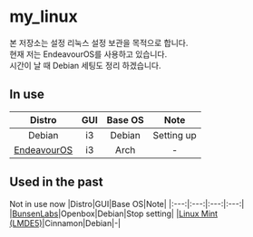 # my_linux
본 저장소는 설정 리눅스 설정 보관을 목적으로 합니다.  
현재 저는 EndeavourOS를 사용하고 있습니다.  
시간이 날 때 Debian 세팅도 정리 하겠습니다.

## In use
|Distro|GUI|Base OS|Note|
|:---:|:---:|:---:|:---:|
|Debian|i3|Debian|Setting up|
|[EndeavourOS](https://github.com/2daeeun/my_linux/blob/main/docs/EndeavourOS_README.md)|i3|Arch|-|

## Used in the past
Not in use now
|Distro|GUI|Base OS|Note|
|:---:|:---:|:---:|:---:|
|[BunsenLabs](https://github.com/2daeeun/my_linux/tree/BunsenLabs_Openbox)|Openbox|Debian|Stop setting|
|[Linux Mint (LMDE5)](https://github.com/2daeeun/my_linux/tree/Linux_Mint_Cinnamon)|Cinnamon|Debian|-|
